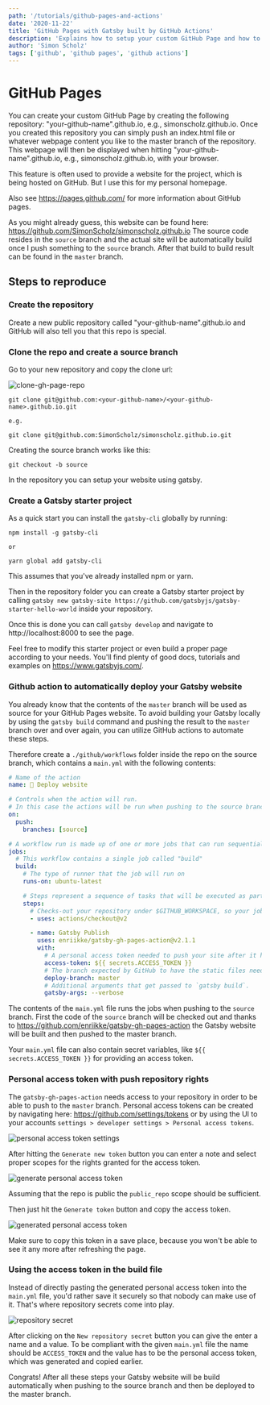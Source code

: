 ```yaml
---
path: '/tutorials/github-pages-and-actions'
date: '2020-11-22'
title: 'GitHub Pages with Gatsby built by GitHub Actions'
description: 'Explains how to setup your custom GitHub Page and how to auto-deploy it using GitHub actions'
author: 'Simon Scholz'
tags: ['github', 'github pages', 'github actions']
---
```


# GitHub Pages

You can create your custom GitHub Page by creating the following repository: "your-github-name".github.io, e.g., simonscholz.github.io.
Once you created this repository you can simply push an index.html file or whatever webpage content you like to the master branch of the repository.
This webpage will then be displayed when hitting "your-github-name".github.io, e.g., simonscholz.github.io, with your browser.

This feature is often used to provide a website for the project, which is being hosted on GitHub.
But I use this for my personal homepage.

Also see https://pages.github.com/ for more information about GitHub pages.

As you might already guess, this website can be found here: https://github.com/SimonScholz/simonscholz.github.io
The source code resides in the `source` branch and the actual site will be automatically build once I push something to the `source` branch.
After that build to build result can be found in the `master` branch.

## Steps to reproduce

### Create the repository

Create a new public repository called "your-github-name".github.io and GitHub will also tell you that this repo is special.

### Clone the repo and create a source branch

Go to your new repository and copy the clone url:

![clone-gh-page-repo](./clone-gh-page-repo.png)

```terminal
git clone git@github.com:<your-github-name>/<your-github-name>.github.io.git

e.g.

git clone git@github.com:SimonScholz/simonscholz.github.io.git
```

Creating the source branch works like this:

```terminal
git checkout -b source
```

In the repository you can setup your website using gatsby.

### Create a Gatsby starter project

As a quick start you can install the `gatsby-cli` globally by running:

```terminal
npm install -g gatsby-cli

or

yarn global add gatsby-cli
```

This assumes that you've already installed npm or yarn.

Then in the repository folder you can create a Gatsby starter project by calling `gatsby new gatsby-site https://github.com/gatsbyjs/gatsby-starter-hello-world` inside your repository.

Once this is done you can call `gatsby develop` and navigate to http://localhost:8000 to see the page.

Feel free to modify this starter project or even build a proper page according to your needs.
You'll find plenty of good docs, tutorials and examples on https://www.gatsbyjs.com/.

### Github action to automatically deploy your Gatsby website

You already know that the contents of the `master` branch will be used as source for your GitHub Pages website.
To avoid building your Gatsby locally by using the `gatsby build` command and pushing the result to the `master` branch over and over again, you can utilize GitHub actions to automate these steps.

Therefore create a `./github/workflows` folder inside the repo on the source branch, which contains a `main.yml` with the following contents:

```yaml
# Name of the action
name: 🚀 Deploy website

# Controls when the action will run.
# In this case the actions will be run when pushing to the source branch of your repository
on:
  push:
    branches: [source]

# A workflow run is made up of one or more jobs that can run sequentially or in parallel
jobs:
  # This workflow contains a single job called "build"
  build:
    # The type of runner that the job will run on
    runs-on: ubuntu-latest

    # Steps represent a sequence of tasks that will be executed as part of the job
    steps:
      # Checks-out your repository under $GITHUB_WORKSPACE, so your job can access it
      - uses: actions/checkout@v2

      - name: Gatsby Publish
        uses: enriikke/gatsby-gh-pages-action@v2.1.1
        with:
          # A personal access token needed to push your site after it has been built.
          access-token: ${{ secrets.ACCESS_TOKEN }}
          # The branch expected by GitHub to have the static files needed for your site.
          deploy-branch: master
          # Additional arguments that get passed to `gatsby build`.
          gatsby-args: --verbose
```

The contents of the `main.yml` file runs the jobs when pushing to the `source` branch.
First the code of the `source` branch will be checked out and thanks to https://github.com/enriikke/gatsby-gh-pages-action the Gatsby website will be built and then pushed to the master branch.

Your `main.yml` file can also contain secret variables, like `${{ secrets.ACCESS_TOKEN }}` for providing an access token.

### Personal access token with push repository rights

The `gatsby-gh-pages-action` needs access to your repository in order to be able to push to the `master` branch.
Personal access tokens can be created by navigating here: https://github.com/settings/tokens or by using the UI to your accounts `settings > developer settings > Personal access tokens`.

![personal access token settings](./personal-access-token.png)

After hitting the `Generate new token` button you can enter a note and select proper scopes for the rights granted for the access token.

![generate personal access token](./generate-access-token.png)

Assuming that the repo is public the `public_repo` scope should be sufficient.

Then just hit the `Generate token` button and copy the access token.

![generated personal access token](./generated-access-token.png)

Make sure to copy this token in a save place, because you won't be able to see it any more after refreshing the page.

### Using the access token in the build file

Instead of directly pasting the generated personal access token into the `main.yml` file, you'd rather save it securely so that nobody can make use of it.
That's where repository secrets come into play.

![repository secret](./repository-secret.png)

After clicking on the `New repository secret` button you can give the enter a name and a value.
To be compliant with the given `main.yml` file the name should be `ACCESS_TOKEN` and the value has to be the personal access token, which was generated and copied earlier.

Congrats! After all these steps your Gatsby website will be build automatically when pushing to the source branch and then be deployed to the master branch.
